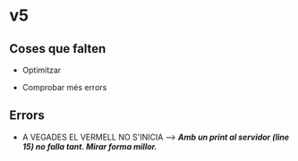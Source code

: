 # v5
## Coses que falten

- Optimitzar

- Comprobar més errors

## Errors

- A VEGADES EL VERMELL NO S'INICIA --> ***Amb un print al servidor (line 15) no falla tant. Mirar forma millor.***



